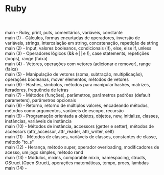 # Ruby<br><br>

main - Ruby, print, puts, comentários, variáveis, constante<br>
main (1) - Cálculos, formas encurtadas de operadores, inversão de variáveis, strings, intercalação em string, concatenação, repetição de string<br>
main (2) - Input, valores booleanos, condicionais (if), else, else if, unless<br>
main (3) - Operadores lógicos (&& e || e !), case statements, repetições (loops), range (faixa)<br>
main (4) - Vetores, operações com vetores (adicionar e remover), range (faixa)<br>
main (5) - Manipulação de vetores (soma, subtração, multiplicação), operações booleanas, mover elementos, métodos de vetores <br>
main (6) - Hashes, símbolos, métodos para manipular hashes, matrizes, iteradores, frequência de letras <br>
main (7) - Métodos (funções), parâmetros, parâmetros padrões (default parameters), parâmetros opcionais <br>
main (8) - Retorno, retorno de múltiplos valores, encadeando métodos, métodos como argumentos, variáveis de escopo, recursão <br>
main (9) - Programação orientada a objetos, objetos, new, initialize, classes, instâncias, variáveis de instância <br>
main (10) - Métodos de instância, accessors (getter e setter), métodos de accessors (attr_accessor, attr_reader, attr_writer, self) <br>
main (11) - Métodos de classes, variáveis de classes, constantes de classe, método "to_s" <br>
main (12) - Herança, método super, operador overloading, modificadores de acesso, um jogo simples, método rand <br>
main (13) - Módulos, mixins, comparable mixin, namespacing, structs, OStruct (Open Struct), operações matemáticas, tempo, procs, lambdas<br>
main (14) - 
